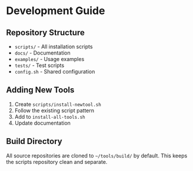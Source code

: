# Development Guide

## Repository Structure
- `scripts/` - All installation scripts
- `docs/` - Documentation
- `examples/` - Usage examples
- `tests/` - Test scripts
- `config.sh` - Shared configuration

## Adding New Tools
1. Create `scripts/install-newtool.sh`
2. Follow the existing script pattern
3. Add to `install-all-tools.sh`
4. Update documentation

## Build Directory
All source repositories are cloned to `~/tools/build/` by default.
This keeps the scripts repository clean and separate.
